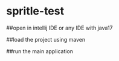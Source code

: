 # spritle-test

##open in intellij IDE or any IDE with java17

##load the project using maven

##run the main application
